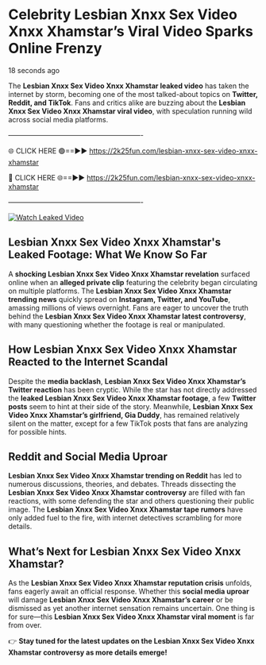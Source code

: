 # Celebrity Lesbian Xnxx Sex Video Xnxx Xhamstar’s Viral Video Sparks Online Frenzy

18 seconds ago

The **Lesbian Xnxx Sex Video Xnxx Xhamstar leaked video** has taken the internet by storm, becoming one of the most talked-about topics on **Twitter, Reddit, and TikTok**. Fans and critics alike are buzzing about the **Lesbian Xnxx Sex Video Xnxx Xhamstar viral video**, with speculation running wild across social media platforms.

———————————————————-

🌐 CLICK HERE 🟢==►► https://2k25fun.com/lesbian-xnxx-sex-video-xnxx-xhamstar

🔴 CLICK HERE 🌐==►► https://2k25fun.com/lesbian-xnxx-sex-video-xnxx-xhamstar

———————————————————-

[![Watch Leaked Video](https://miro.medium.com/v2/resize:fit:828/format:webp/1*cilzJN44JGOrTw9NJCrNHA.gif "Watch Leaked Video")](https://2k25fun.com/lesbian-xnxx-sex-video-xnxx-xhamstar)

## **Lesbian Xnxx Sex Video Xnxx Xhamstar's Leaked Footage: What We Know So Far**  
A **shocking Lesbian Xnxx Sex Video Xnxx Xhamstar revelation** surfaced online when an **alleged private clip** featuring the celebrity began circulating on multiple platforms. The **Lesbian Xnxx Sex Video Xnxx Xhamstar trending news** quickly spread on **Instagram, Twitter, and YouTube**, amassing millions of views overnight. Fans are eager to uncover the truth behind the **Lesbian Xnxx Sex Video Xnxx Xhamstar latest controversy**, with many questioning whether the footage is real or manipulated.  

## **How Lesbian Xnxx Sex Video Xnxx Xhamstar Reacted to the Internet Scandal**  
Despite the **media backlash**, **Lesbian Xnxx Sex Video Xnxx Xhamstar’s Twitter reaction** has been cryptic. While the star has not directly addressed the **leaked Lesbian Xnxx Sex Video Xnxx Xhamstar footage**, a few **Twitter posts** seem to hint at their side of the story. Meanwhile, **Lesbian Xnxx Sex Video Xnxx Xhamstar’s girlfriend, Gia Duddy**, has remained relatively silent on the matter, except for a few TikTok posts that fans are analyzing for possible hints.  

## **Reddit and Social Media Uproar**  
**Lesbian Xnxx Sex Video Xnxx Xhamstar trending on Reddit** has led to numerous discussions, theories, and debates. Threads dissecting the **Lesbian Xnxx Sex Video Xnxx Xhamstar controversy** are filled with fan reactions, with some defending the star and others questioning their public image. The **Lesbian Xnxx Sex Video Xnxx Xhamstar tape rumors** have only added fuel to the fire, with internet detectives scrambling for more details.  

## **What’s Next for Lesbian Xnxx Sex Video Xnxx Xhamstar?**  
As the **Lesbian Xnxx Sex Video Xnxx Xhamstar reputation crisis** unfolds, fans eagerly await an official response. Whether this **social media uproar** will damage **Lesbian Xnxx Sex Video Xnxx Xhamstar’s career** or be dismissed as yet another internet sensation remains uncertain. One thing is for sure—this **Lesbian Xnxx Sex Video Xnxx Xhamstar viral moment** is far from over.  

👉 **Stay tuned for the latest updates on the Lesbian Xnxx Sex Video Xnxx Xhamstar controversy as more details emerge!**  